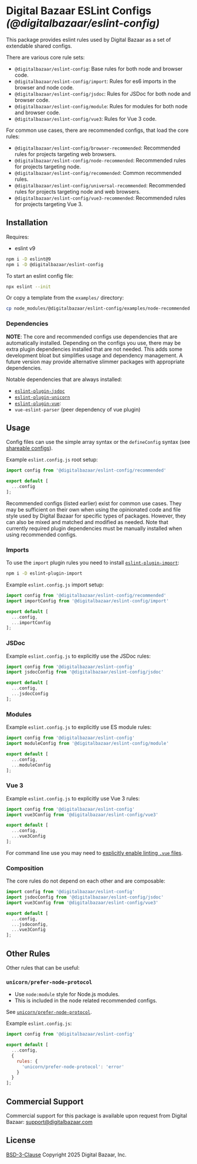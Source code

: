 # Digital Bazaar ESLint Configs _(@digitalbazaar/eslint-config)_

This package provides eslint rules used by Digital Bazaar as a set of
extendable shared configs.

There are various core rule sets:
- `@digitalbazaar/eslint-config`: Base rules for both node and browser code.
- `@digitalbazaar/eslint-config/import`: Rules for es6 imports in the browser
  and node code.
- `@digitalbazaar/eslint-config/jsdoc`: Rules for JSDoc for both node and
  browser code.
- `@digitalbazaar/eslint-config/module`: Rules for modules for both node and
  browser code.
- `@digitalbazaar/eslint-config/vue3`: Rules for Vue 3 code.

For common use cases, there are recommended configs, that load the core rules:
- `@digitalbazaar/eslint-config/browser-recommended`: Recommended rules for
  projects targeting web browsers.
- `@digitalbazaar/eslint-config/node-recommended`: Recommended rules for
  projects targeting node.
- `@digitalbazaar/eslint-config/recommended`: Common recommended rules.
- `@digitalbazaar/eslint-config/universal-recommended`: Recommended rules for
  projects targeting node and web browsers.
- `@digitalbazaar/eslint-config/vue3-recommended`: Recommended rules for
  projects targeting Vue 3.

## Installation

Requires:
- eslint v9

```sh
npm i -D eslint@9
npm i -D @digitalbazaar/eslint-config
```

To start an eslint config file:
```sh
npx eslint --init
```
Or copy a template from the `examples/` directory:
```sh
cp node_modules/@digitalbazaar/eslint-config/examples/node-recommended.js ./eslint.config.js
```

### Dependencies

**NOTE**: The core and recommended configs use dependencies that are
automatically installed. Depending on the configs you use, there may be extra
plugin dependencies installed that are not needed. This adds some development
bloat but simplifies usage and dependency management. A future version may
provide alternative slimmer packages with appropriate dependencies.

Notable dependencies that are always installed:
- [`eslint-plugin-jsdoc`](https://github.com/gajus/eslint-plugin-jsdoc)
- [`eslint-plugin-unicorn`](https://github.com/sindresorhus/eslint-plugin-unicorn)
- [`eslint-plugin-vue`](https://eslint.vuejs.org/):
- `vue-eslint-parser` (peer dependency of vue plugin)

## Usage

Config files can use the simple array syntax or the `defineConfig` syntax
(see [shareable configs](https://eslint.org/docs/developer-guide/shareable-configs)).

Example `eslint.config.js` root setup:
```js
import config from '@digitalbazaar/eslint-config/recommended'

export default [
  ...config
];
```

Recommended configs (listed earlier) exist for common use cases. They may be
sufficient on their own when using the opinionated code and file style used by
Digital Bazaar for specific types of packages. However, they can also be mixed
and matched and modified as needed. Note that currently required plugin
dependencies must be manually installed when using recommended configs.

### Imports

To use the `import` plugin rules you need to install
[`eslint-plugin-import`](https://github.com/import-js/eslint-plugin-import):

```sh
npm i -D eslint-plugin-import
```

Example `eslint.config.js` import setup:
```js
import config from '@digitalbazaar/eslint-config/recommended'
import importConfig from '@digitalbazaar/eslint-config/import'

export default [
  ...config,
  ...importConfig
];
```

### JSDoc

Example `eslint.config.js` to explicitly use the JSDoc rules:
```js
import config from '@digitalbazaar/eslint-config'
import jsdocConfig from '@digitalbazaar/eslint-config/jsdoc'

export default [
  ...config,
  ...jsdocConfig
];
```

### Modules

Example `eslint.config.js` to explicitly use ES module rules:
```js
import config from '@digitalbazaar/eslint-config'
import moduleConfig from '@digitalbazaar/eslint-config/module'

export default [
  ...config,
  ...moduleConfig
];
```

### Vue 3

Example `eslint.config.js` to explicitly use Vue 3 rules:
```js
import config from '@digitalbazaar/eslint-config'
import vue3Config from '@digitalbazaar/eslint-config/vue3'

export default [
  ...config,
  ...vue3Config
];
```

For command line use you may need to [explicitly enable linting `.vue`
files](https://eslint.vuejs.org/user-guide/#running-eslint-from-the-command-line).

### Composition

The core rules do not depend on each other and are composable:
```js
import config from '@digitalbazaar/eslint-config'
import jsdocConfig from '@digitalbazaar/eslint-config/jsdoc'
import vue3Config from '@digitalbazaar/eslint-config/vue3'

export default [
  ...config,
  ...jsdoconfig,
  ...vue3Config
];
```

## Other Rules

Other rules that can be useful:

### `unicorn/prefer-node-protocol`

- Use `node:module` style for Node.js modules.
- This is included in the node related recommended configs.

See [`unicorn/prefer-node-protocol`](https://github.com/sindresorhus/eslint-plugin-unicorn/blob/main/docs/rules/prefer-node-protocol.md).

Example `eslint.config.js`:
```js
import config from '@digitalbazaar/eslint-config'

export default [
  ...config,
  {
    rules: {
      'unicorn/prefer-node-protocol': 'error'
    }
  }
];
```

## Commercial Support

Commercial support for this package is available upon request from
Digital Bazaar: support@digitalbazaar.com

## License

[BSD-3-Clause](LICENSE) Copyright 2025 Digital Bazaar, Inc.
